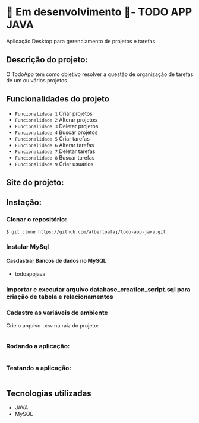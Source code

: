 # :construction: Em desenvolvimento :construction:- TODO APP JAVA

Aplicação Desktop para gerenciamento de projetos e tarefas

## Descrição do projeto: 

O TodoApp tem como objetivo resolver a questão de organização de tarefas de um ou vários projetos.

## Funcionalidades do projeto

* `Funcionalidade 1` Criar projetos
* `Funcionalidade 2` Alterar projetos
* `Funcionalidade 3` Deletar projetos
* `Funcionalidade 4` Buscar projetos
* `Funcionalidade 5` Criar tarefas
* `Funcionalidade 6` Alterar tarefas
* `Funcionalidade 7` Deletar tarefas
* `Funcionalidade 8` Buscar tarefas
* `Funcionalidade 9` Criar usuários

## Site do projeto:

## Instação:

### Clonar o repositório:
```
$ git clone https://github.com/albertoafaj/todo-app-java.git
```
### Instalar MySql

#### Casdastrar Bancos de dados no MySQL

* todoappjava
  
### Importar e executar arquivo database_creation_script.sql para criação de tabela e relacionamentos
   
### Cadastre as variáveis de ambiente

Crie o arquivo ```.env``` na raiz do projeto:
```

```

### Rodando a aplicação:
```

```

### Testando a aplicação:
```

```

## Tecnologias utilizadas

* JAVA
* MySQL
